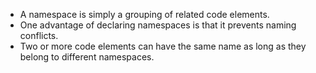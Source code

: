 - A namespace is simply a grouping of related code elements.
- One advantage of declaring namespaces is that it prevents naming conflicts.
- Two or more code elements can have the same name as long as they belong to different namespaces.